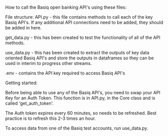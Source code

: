 How to call the Basiq open banking API's using these files:


File structure:
API.py - this file contains methods to call each of the key Basiq API's. If any additional API connections need to be added, they should be added in here.

get_data.py - this has been created to test the functionality of all of the API methods.

use_data.py - this has been created to extract the outputs of key data oriented Basiq API's and store the outputs in dataframes so they can be used in interim to progress other streams.

.env - contains the API key required to access Basiq API's


Getting started:

Before being able to use any of the Basiq API's, you need to swap your API Key for an Auth Token. This function is in API.py, in the Core class and is called 'get_auth_token'.

The Auth token expires every 60 minutes, so needs to be refreshed. Best practice is to refresh this 2-3 times an hour.

To access data from one of the Basiq test accounts, run use_data.py.